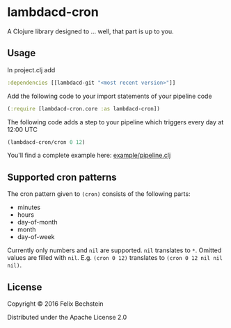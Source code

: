 # lambdacd-cron

A Clojure library designed to ... well, that part is up to you.

## Usage

In project.clj add
```clojure
:dependencies [[lambdacd-git "<most recent version>"]]
```

Add the following code to your import statements of your pipeline code
```clojure
(:require [lambdacd-cron.core :as lambdacd-cron])
```

The following code adds a step to your pipeline which triggers every day at 12:00 UTC
```clojure
(lambdacd-cron/cron 0 12)
```

You'll find a complete example here: [example/pipeline.clj](https://github.com/felixb/lambdacd-cron/blob/master/example/lambdacd_cron/example/pipeline.clj)

## Supported cron patterns

The cron pattern given to `(cron)` consists of the following parts:
* minutes
* hours
* day-of-month
* month
* day-of-week

Currently only numbers and `nil` are supported.
`nil` translates to `*`.
Omitted values are filled with `nil`.
E.g. `(cron 0 12)` translates to `(cron 0 12 nil nil nil)`.

## License

Copyright © 2016 Felix Bechstein

Distributed under the Apache License 2.0
